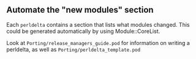 
## Automate the "new modules" section

Each `perldelta` contains a section that lists what modules changed.  This
could be generated automatically by using Module::CoreList.

Look at `Porting/release_managers_guide.pod` for information on writing a
perldelta, as well as `Porting/perldelta_template.pod`
